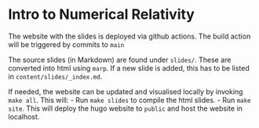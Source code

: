 # Intro to Numerical Relativity

The website with the slides is deployed via github actions. The build action will be triggered by commits to `main` 

The source slides (in Markdown) are found under `slides/`. These are converted into html using `marp`. If a new slide is added, this has to be listed in `content/slides/_index.md`.

If needed, the website can be updated and visualised locally by invoking `make all`. This will:
    - Run `make slides` to compile the html slides.
    - Run `make site`. This will deploy the hugo website to `public` and host the website in localhost.
